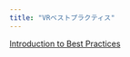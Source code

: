 ```yaml
---
title: "VRベストプラクティス"
---
```


[Introduction to Best Practices](https://developer.oculus.com/design/latest/concepts/book-bp/)
